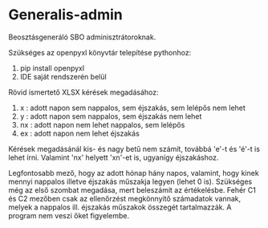 # Generalis-admin
Beosztásgeneráló SBO adminisztrátoroknak.

Szükséges az openpyxl könyvtár telepítése pythonhoz:
1. pip install openpyxl
2. IDE saját rendszerén belül


Rövid ismertető XLSX kérések megadásához:
1. x  : adott napon sem nappalos, sem éjszakás, sem lelépős nem lehet
2. y  : adott napon sem nappalos, sem éjszakás nem lehet
3. nx : adott napon nem lehet nappalos, sem lelépős
4. ex : adott napon nem lehet éjszakás

Kérések megadásánál kis- és nagy betű nem számít, továbbá 'e'-t és 'é'-t is lehet írni. Valamint 'nx' helyett 'xn'-et is, ugyanígy éjszakáshoz.

Legfontosabb mező, hogy az adott hónap hány napos, valamint, hogy kinek mennyi nappalos illetve éjszakás műszakja legyen (lehet 0 is).
Szükséges még az első szombat megadása, mert beleszámít az értékelésbe.
Fehér C1 és C2 mezőben csak az ellenőrzést megkönnyítő számadatok vannak, melyek a nappalos ill. éjszakás műszakok összegét tartalmazzák. A program nem veszi őket figyelembe.
